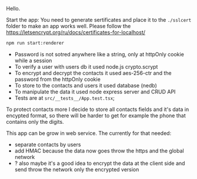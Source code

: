 Hello.

Start the app:
You need to generate sertificates and place it to the `./sslcert` folder to make an app works well. Please follow the https://letsencrypt.org/ru/docs/certificates-for-localhost/
```sh
npm run start:renderer
```

- Password is not sotred anywhere like a string, only at httpOnly cookie while a session
- To verify a user with users db it used node.js crypto.scrypt
- To encrypt and decrypt the contacts it used aes-256-ctr and the password from the httpOnly cookie
- To store to the contacts and users it used database (nedb)
- To manipulate the data it used node express server and CRUD API
- Tests are at `src/__tests__/App.test.tsx`;

To protect contacts more I decide to store all contacts fields and it's data in encypted format, so there will be harder to get for example the phone that contains only the digits.


This app can be grow in web service. The currently for that needed:
- separate contacts by users
- add HMAC because the data now goes throw the https and the global network
- ? also maybe it's a good idea to encrypt the data at the client side and send throw the network only the encrypted version
